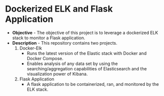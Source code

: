 # Dockerized ELK and Flask Application
* **Objective** - The objective of this project is to leverage a dockerized ELK stack to monitor a Flask application.
* **Description** - This repository contains two projects.
    1. Docker-Elk
        * Runs the latest version of the Elastic stack with Docker and Docker Compose.
        * Enables analysis of any data set by using the searching/aggregation capabilities of Elasticsearch and the visualization power of Kibana.
    2. Flask Application
        * A flask application to be containerized, ran, and monitored by the ELK stack.
